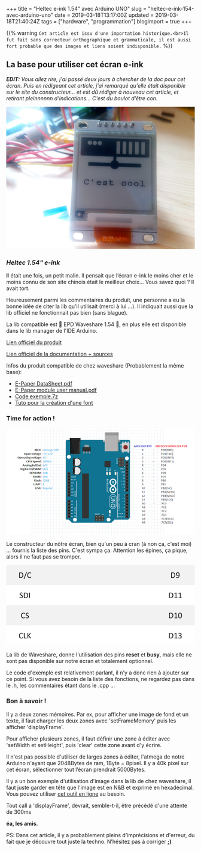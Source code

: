 +++
title = "Heltec e-ink 1.54\" avec Arduino UNO"
slug = "heltec-e-ink-154-avec-arduino-uno"
date = 2019-03-18T13:17:00Z
updated = 2019-03-18T21:40:24Z
tags = ["hardware", "programmation"]
blogimport = true
+++

{{% warning `Cet article est issu d'une importation historique.<br>Il fut fait sans correcteur orthographique et grammaticale, il est aussi fort probable que des images et liens soient indisponible.` %}}

## La base pour utiliser cet écran e-ink

_**EDIT:** Vous allez rire, j'ai passé deux jours à chercher de la doc pour cet écran. Puis en rédigeant cet article, j'ai remarqué qu'elle était disponible sur le site du constructeur… et est dû rédiger à nouveau cet article, et retirant pleinnnnnn d'indications… C'est du boulot d’être con._

![Image de presentation](/images/4.bp.blogspot.com-mWhQoubCNE0-XI9f2kthPmI-AAAAAAAAA2A-uEWIut-TtYdYi-W7DZ1x-H8GGumvSsMgCLcBGAs-s640-IMG_20190318_100636.jpg "Qu'il est beau !")

### _Heltec 1.54" e-ink_

**I**l était une fois, un petit malin. Il pensait que l’écran e-ink le moins cher et le moins connu de son site chinois était le meilleur choix… Vous savez quoi ? Il avait tort.

Heureusement parmi les commentaires du produit, une personne a eu la bonne idée de citer la lib qu'il utilisait (merci à lui ...). Il indiquait aussi que la lib officiel ne fonctionnait pas bien (sans blague).

La lib compatible est 🎊 EPD Waveshare 1.54 🎉, en plus elle est disponible dans le lib manager de l'IDE Arduino.

[Lien officiel du produit](http://www.heltec.cn/project/1-54-inch-e-ink-screen/?lang=en)

[Lien officiel de la documentation + sources](https://drive.google.com/file/d/1cxx3VWmvgyAFA6MwDRLmr0n2f8Gkta9O/view)

Infos du produit compatible de chez waveshare (Probablement la même base):

- [E-Paper DataSheet.pdf](https://www.waveshare.com/w/upload/7/77/1.54inch_e-Paper_Datasheet.pdf)
- [E-Paper module user manual.pdf](https://www.waveshare.com/w/upload/7/7f/1.54inch_e-paper_module_user_manual_en.pdf)
- [Code exemple.7z](https://www.waveshare.com/wiki/File:1.54inch_e-Paper_Module_code.7z)
- [Tuto pour la création d'une font](https://wavesharejfs.blogspot.com/2018/08/make-new-larger-font-for-waveshare-spi.html)

### Time for action !

![Image de presentation](/images/2.bp.blogspot.com-H8fjOnsOpJM-XI9mLOtjHfI-AAAAAAAAA2M-J2i-Mjsuk2kA4C_XhL5MNCF4CzasVCAAwCLcBGAs-s640-Arduino-uno.png "Un Arduino UNO classique, avec ses broches.")

Le constructeur du nôtre écran, bien qu'un peu à cran (à non ça, c'est moi) ... fournis la liste des pins. C'est sympa ça. Attention les épines, ça pique, alors il ne faut pas se tromper.

![Image de presentation](/images/scr_111606.png "SDI = MOSI = D11; CLK = SCK = D13VCC à connecter sur 3.3v et GND ... ba sur GND !")

La lib de Waveshare, donne l'utilisation des pins **reset** et **busy**, mais elle ne sont pas disponible sur notre écran et totalement optionnel.

Le code d'exemple est relativement parlant, il n'y a donc rien à ajouter sur ce point. Si vous avez besoin de la liste des fonctions, ne regardez pas dans le .h, les commentaires étant dans le .cpp ...

### Bon à savoir !

Il y a deux zones mémoires. Par ex, pour afficher une image de fond et un texte, il faut charger les deux zones avec 'setFrameMemory' puis les afficher 'displayFrame'.

Pour afficher plusieurs zones, il faut définir une zone à éditer avec 'setWidth et setHeight', puis 'clear' cette zone avant d'y écrire.

Il n'est pas possible d'utiliser de larges zones à éditer, l'atmega de notre Arduino n'ayant que 2048Bytes de ram, 1Byte = 8pixel. Il y a 40k pixel sur cet écran, sélectionner tout l’écran prendrait 5000Bytes.

Il y a un bon exemple d'utilisation d'image dans la lib de chez waveshare, il faut juste garder en tête que l'image est en N&B et exprimé en hexadécimal. Vous pouvez utiliser [cet outil en ligne](http://www.digole.com/tools/PicturetoC_Hex_converter.php) au besoin.

Tout call a 'displayFrame', devrait, semble-t-il, être précédé d'une attente de 300ms

**éa, les amis.**

PS: Dans cet article, il y a probablement pleins d’imprécisions et d'erreur, du fait que je découvre tout juste la techno. N’hésitez pas à corriger **;)**